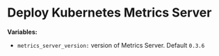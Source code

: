# Deploy Kubernetes Metrics Server

**Variables:**

  - `metrics_server_version:` version of Metrics Server. Default `0.3.6`
